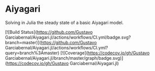 # Aiyagari
Solving in Julia the steady state of a basic Aiyagari model.

[![Build Status](https://github.com/Gustavo Garciabernal/Aiyagari.jl/actions/workflows/CI.yml/badge.svg?branch=master)](https://github.com/Gustavo Garciabernal/Aiyagari.jl/actions/workflows/CI.yml?query=branch%3Amaster)
[![Coverage](https://codecov.io/gh/Gustavo Garciabernal/Aiyagari.jl/branch/master/graph/badge.svg)](https://codecov.io/gh/Gustavo Garciabernal/Aiyagari.jl)

